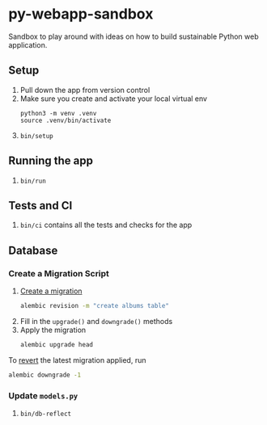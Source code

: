 # py-webapp-sandbox
Sandbox to play around with ideas on how to build sustainable Python web application.

## Setup
1. Pull down the app from version control
1. Make sure you create and activate your local virtual env 
    ```
    python3 -m venv .venv
    source .venv/bin/activate
    ```
1. `bin/setup`

## Running the app

1. `bin/run`

## Tests and CI
1. `bin/ci` contains all the tests and checks for the app


## Database

### Create a Migration Script
1. [Create a migration](https://alembic.sqlalchemy.org/en/latest/tutorial.html#create-a-migration-script) 
    ```bash
    alembic revision -m "create albums table"
    ```
1. Fill in the `upgrade()` and `downgrade()` methods
1. Apply the migration
    ```bash
    alembic upgrade head
    ```

To [revert](https://alembic.sqlalchemy.org/en/latest/tutorial.html#relative-migration-identifiers) the latest migration applied, run
```bash
alembic downgrade -1
```

### Update `models.py`
1. `bin/db-reflect`
